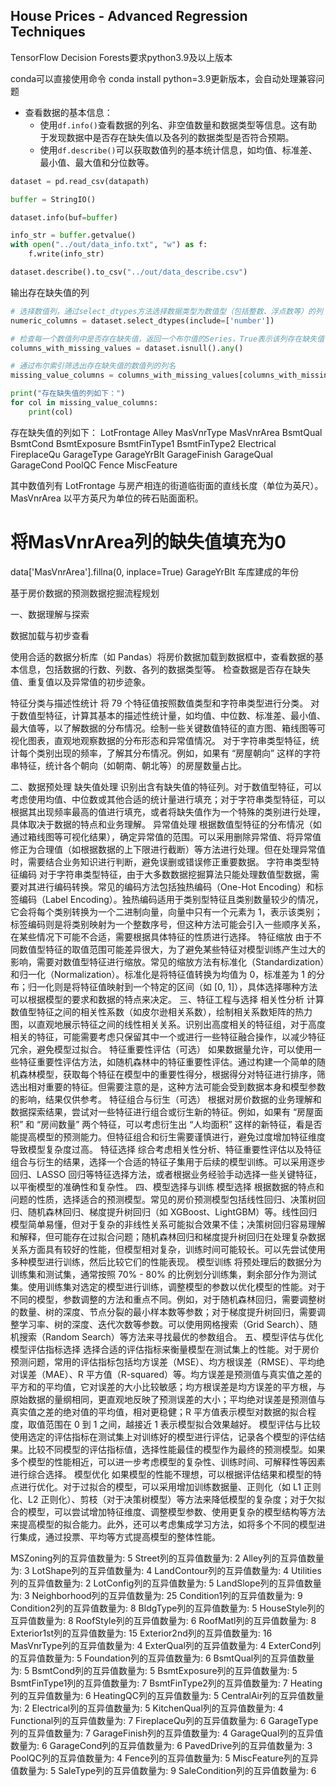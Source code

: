 ## House Prices - Advanced Regression Techniques



TensorFlow Decision Forests要求python3.9及以上版本

conda可以直接使用命令 conda install python=3.9更新版本，会自动处理兼容问题

- 查看数据的基本信息：
  - 使用`df.info()`查看数据的列名、非空值数量和数据类型等信息。这有助于发现数据中是否存在缺失值以及各列的数据类型是否符合预期。
  - 使用`df.describe()`可以获取数值列的基本统计信息，如均值、标准差、最小值、最大值和分位数等。

```python
dataset = pd.read_csv(datapath)

buffer = StringIO()

dataset.info(buf=buffer)

info_str = buffer.getvalue()
with open("../out/data_info.txt", "w") as f:
    f.write(info_str)

dataset.describe().to_csv("../out/data_describe.csv")
```

输出存在缺失值的列

```python
# 选择数值列，通过select_dtypes方法选择数据类型为数值型（包括整数、浮点数等）的列
numeric_columns = dataset.select_dtypes(include=['number'])

# 检查每一个数值列中是否存在缺失值，返回一个布尔值的Series，True表示该列存在缺失值
columns_with_missing_values = dataset.isnull().any()

# 通过布尔索引筛选出存在缺失值的数值列的列名
missing_value_columns = columns_with_missing_values[columns_with_missing_values].index

print("存在缺失值的列如下：")
for col in missing_value_columns:
    print(col)
```

存在缺失值的列如下：
LotFrontage
Alley
MasVnrType
MasVnrArea
BsmtQual
BsmtCond
BsmtExposure
BsmtFinType1
BsmtFinType2
Electrical
FireplaceQu
GarageType
GarageYrBlt
GarageFinish
GarageQual
GarageCond
PoolQC
Fence
MiscFeature

其中数值列有
LotFrontage  与房产相连的街道临街面的直线长度（单位为英尺）。
MasVnrArea 以平方英尺为单位的砖石贴面面积。
# 将MasVnrArea列的缺失值填充为0
data['MasVnrArea'].fillna(0, inplace=True)
GarageYrBlt 车库建成的年份







基于房价数据的预测数据挖掘流程规划

一、数据理解与探索

数据加载与初步查看

使用合适的数据分析库（如 Pandas）将房价数据加载到数据框中，查看数据的基本信息，包括数据的行数、列数、各列的数据类型等。
检查数据是否存在缺失值、重复值以及异常值的初步迹象。

特征分类与描述性统计
将 79 个特征值按照数值类型和字符串类型进行分类。
对于数值型特征，计算其基本的描述性统计量，如均值、中位数、标准差、最小值、最大值等，以了解数据的分布情况。绘制一些关键数值特征的直方图、箱线图等可视化图表，直观地观察数据的分布形态和异常值情况。
对于字符串类型特征，统计每个类别出现的频率，了解其分布情况。例如，如果有 “房屋朝向” 这样的字符串特征，统计各个朝向（如朝南、朝北等）的房屋数量占比。

二、数据预处理
缺失值处理
识别出含有缺失值的特征列。对于数值型特征，可以考虑使用均值、中位数或其他合适的统计量进行填充；对于字符串类型特征，可以根据其出现频率最高的值进行填充，或者将缺失值作为一个特殊的类别进行处理，具体取决于数据的特点和业务理解。
异常值处理
根据数值型特征的分布情况（如通过箱线图等可视化结果），确定异常值的范围。可以采用删除异常值、将异常值修正为合理值（如根据数据的上下限进行截断）等方法进行处理。但在处理异常值时，需要结合业务知识进行判断，避免误删或错误修正重要数据。
字符串类型特征编码
对于字符串类型特征，由于大多数数据挖掘算法只能处理数值型数据，需要对其进行编码转换。常见的编码方法包括独热编码（One-Hot Encoding）和标签编码（Label Encoding）。独热编码适用于类别型特征且类别数量较少的情况，它会将每个类别转换为一个二进制向量，向量中只有一个元素为 1，表示该类别；标签编码则是将类别映射为一个整数序号，但这种方法可能会引入一些顺序关系，在某些情况下可能不合适，需要根据具体特征的性质进行选择。
特征缩放
由于不同数值型特征的取值范围可能差异很大，为了避免某些特征对模型训练产生过大的影响，需要对数值型特征进行缩放。常见的缩放方法有标准化（Standardization）和归一化（Normalization）。标准化是将特征值转换为均值为 0，标准差为 1 的分布；归一化则是将特征值映射到一个特定的区间（如 [0, 1]），具体选择哪种方法可以根据模型的要求和数据的特点来决定。
三、特征工程与选择
相关性分析
计算数值型特征之间的相关性系数（如皮尔逊相关系数），绘制相关系数矩阵的热力图，以直观地展示特征之间的线性相关关系。识别出高度相关的特征组，对于高度相关的特征，可能需要考虑只保留其中一个或进行一些特征融合操作，以减少特征冗余，避免模型过拟合。
特征重要性评估（可选）
如果数据量允许，可以使用一些特征重要性评估方法，如随机森林中的特征重要性评估。通过构建一个简单的随机森林模型，获取每个特征在模型中的重要性得分，根据得分对特征进行排序，筛选出相对重要的特征。但需要注意的是，这种方法可能会受到数据本身和模型参数的影响，结果仅供参考。
特征组合与衍生（可选）
根据对房价数据的业务理解和数据探索结果，尝试对一些特征进行组合或衍生新的特征。例如，如果有 “房屋面积” 和 “房间数量” 两个特征，可以考虑衍生出 “人均面积” 这样的新特征，看是否能提高模型的预测能力。但特征组合和衍生需要谨慎进行，避免过度增加特征维度导致模型复杂度过高。
特征选择
综合考虑相关性分析、特征重要性评估以及特征组合与衍生的结果，选择一个合适的特征子集用于后续的模型训练。可以采用逐步回归、LASSO 回归等特征选择方法，或者根据业务经验手动选择一些关键特征，以平衡模型的准确性和复杂性。
四、模型选择与训练
模型选择
根据数据的特点和问题的性质，选择适合的预测模型。常见的房价预测模型包括线性回归、决策树回归、随机森林回归、梯度提升树回归（如 XGBoost、LightGBM）等。线性回归模型简单易懂，但对于复杂的非线性关系可能拟合效果不佳；决策树回归容易理解和解释，但可能存在过拟合问题；随机森林回归和梯度提升树回归在处理复杂数据关系方面具有较好的性能，但模型相对复杂，训练时间可能较长。可以先尝试使用多种模型进行训练，然后比较它们的性能表现。
模型训练
将预处理后的数据分为训练集和测试集，通常按照 70% - 80% 的比例划分训练集，剩余部分作为测试集。使用训练集对选定的模型进行训练，调整模型的参数以优化模型的性能。对于不同的模型，参数调整的方法和重点不同。例如，对于随机森林回归，需要调整树的数量、树的深度、节点分裂的最小样本数等参数；对于梯度提升树回归，需要调整学习率、树的深度、迭代次数等参数。可以使用网格搜索（Grid Search）、随机搜索（Random Search）等方法来寻找最优的参数组合。
五、模型评估与优化
模型评估指标选择
选择合适的评估指标来衡量模型在测试集上的性能。对于房价预测问题，常用的评估指标包括均方误差（MSE）、均方根误差（RMSE）、平均绝对误差（MAE）、R 平方值（R-squared）等。均方误差是预测值与真实值之差的平方和的平均值，它对误差的大小比较敏感；均方根误差是均方误差的平方根，与原始数据的量纲相同，更直观地反映了预测误差的大小；平均绝对误差是预测值与真实值之差的绝对值的平均值，相对更稳健；R 平方值表示模型对数据的拟合程度，取值范围在 0 到 1 之间，越接近 1 表示模型拟合效果越好。
模型评估与比较
使用选定的评估指标在测试集上对训练好的模型进行评估，记录各个模型的评估结果。比较不同模型的评估指标值，选择性能最佳的模型作为最终的预测模型。如果多个模型的性能相近，可以进一步考虑模型的复杂性、训练时间、可解释性等因素进行综合选择。
模型优化
如果模型的性能不理想，可以根据评估结果和模型的特点进行优化。对于过拟合的模型，可以采用增加训练数据量、正则化（如 L1 正则化、L2 正则化）、剪枝（对于决策树模型）等方法来降低模型的复杂度；对于欠拟合的模型，可以尝试增加特征维度、调整模型参数、使用更复杂的模型结构等方法来提高模型的拟合能力。此外，还可以考虑集成学习方法，如将多个不同的模型进行集成，通过投票、平均等方式提高模型的整体性能。


MSZoning列的互异值数量为: 5
Street列的互异值数量为: 2
Alley列的互异值数量为: 3
LotShape列的互异值数量为: 4
LandContour列的互异值数量为: 4
Utilities列的互异值数量为: 2
LotConfig列的互异值数量为: 5
LandSlope列的互异值数量为: 3
Neighborhood列的互异值数量为: 25
Condition1列的互异值数量为: 9
Condition2列的互异值数量为: 8
BldgType列的互异值数量为: 5
HouseStyle列的互异值数量为: 8
RoofStyle列的互异值数量为: 6
RoofMatl列的互异值数量为: 8
Exterior1st列的互异值数量为: 15
Exterior2nd列的互异值数量为: 16
MasVnrType列的互异值数量为: 4
ExterQual列的互异值数量为: 4
ExterCond列的互异值数量为: 5
Foundation列的互异值数量为: 6
BsmtQual列的互异值数量为: 5
BsmtCond列的互异值数量为: 5
BsmtExposure列的互异值数量为: 5
BsmtFinType1列的互异值数量为: 7
BsmtFinType2列的互异值数量为: 7
Heating列的互异值数量为: 6
HeatingQC列的互异值数量为: 5
CentralAir列的互异值数量为: 2
Electrical列的互异值数量为: 5
KitchenQual列的互异值数量为: 4
Functional列的互异值数量为: 7
FireplaceQu列的互异值数量为: 6
GarageType列的互异值数量为: 7
GarageFinish列的互异值数量为: 4
GarageQual列的互异值数量为: 6
GarageCond列的互异值数量为: 6
PavedDrive列的互异值数量为: 3
PoolQC列的互异值数量为: 4
Fence列的互异值数量为: 5
MiscFeature列的互异值数量为: 5
SaleType列的互异值数量为: 9
SaleCondition列的互异值数量为: 6